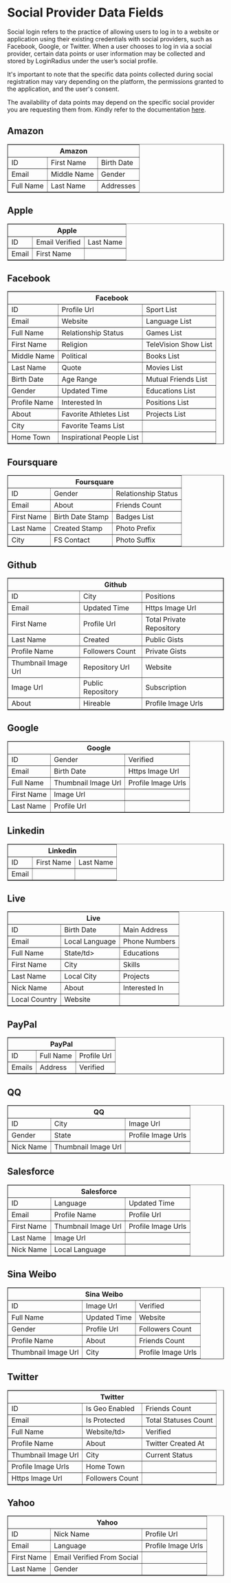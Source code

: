 # Social Provider Data Fields

Social login refers to the practice of allowing users to log in to a website or application using their existing credentials with social providers, such as Facebook, Google, or Twitter. When a user chooses to log in via a social provider, certain data points or user information may be collected and stored by LoginRadius under the user’s social profile.

It's important to note that the specific data points collected during social registration may vary depending on the platform, the permissions granted to the application, and the user's consent.

The availability of data points may depend on the specific social provider you are requesting them from. Kindly refer to the documentation [here](/governance/advanced-social-data-points/#advanced-data-points-requirements-and-retrieval).

## Amazon

<table border="1">
    <tr>
        <th colspan="3" style="text-align:center;">Amazon</th>
    </tr>
    <tr>
        <td>ID</td>
        <td>First Name</td>
        <td>Birth Date</td>
    </tr>
    <tr>
        <td>Email</td>
        <td>Middle Name</td>
        <td>Gender</td>
    </tr>
    <tr>
        <td>Full Name</td>
        <td>Last Name</td>
        <td>Addresses</td>
    </tr>
</table>

## Apple

<table border="1">
    <tr>
        <th colspan="3" style="text-align:center;">Apple</th>
    </tr>
    <tr>
        <td>ID</td>
        <td>Email Verified</td>
        <td>Last Name</td>
    </tr>
    <tr>
        <td>Email</td>
        <td>First Name</td>
        <td>&nbsp;</td>
    </tr>
</table>

## Facebook

<table border="1">
    <tr>
        <th colspan="3" style="text-align:center;">Facebook</th>
    </tr>
    <tr>
        <td>ID</td>
        <td>Profile Url</td>
        <td>Sport List</td>
    </tr>
    <tr>
        <td>Email</td>
        <td>Website</td>
        <td>Language List</td>
    </tr>
    <tr>
        <td>Full Name</td>
        <td>Relationship Status</td>
        <td>Games List</td>
    </tr>
    <tr>
        <td>First Name</td>
        <td>Religion</td>
        <td>TeleVision Show List</td>
    </tr>
    <tr>
        <td>Middle Name</td>
        <td>Political</td>
        <td>Books List</td>
    </tr>
    <tr>
        <td>Last Name</td>
        <td>Quote</td>
        <td>Movies List</td>
    </tr>
    <tr>
        <td>Birth Date</td>
        <td>Age Range</td>
        <td>Mutual Friends List</td>
    </tr>
    <tr>
        <td>Gender</td>
        <td>Updated Time</td>
        <td>Educations List</td>
    </tr>
    <tr>
        <td>Profile Name</td>
        <td>Interested In</td>
        <td>Positions List</td>
    </tr>
    <tr>
        <td>About</td>
        <td>Favorite Athletes List</td>
        <td>Projects List</td>
    </tr>
    <tr>
        <td>City</td>
        <td>Favorite Teams List</td>
        <td>&nbsp;</td>
    </tr>
    <tr>
        <td>Home Town</td>
        <td>Inspirational People List</td>
        <td>&nbsp;</td>
    </tr>
</table>

## Foursquare

<table border="1">
    <tr>
        <th colspan="3" style="text-align:center;">Foursquare</th>
    </tr>
    <tr>
        <td>ID</td>
        <td>Gender</td>
        <td>Relationship Status</td>
    </tr>
    <tr>
        <td>Email</td>
        <td>About</td>
        <td>Friends Count</td>
    </tr>
    <tr>
        <td>First Name</td>
        <td>Birth Date Stamp</td>
        <td>Badges List</td>
    </tr>
    <tr>
        <td>Last Name</td>
        <td>Created Stamp</td>
        <td>Photo Prefix</td>
    </tr>
    <tr>
        <td>City</td>
        <td>FS Contact</td>
        <td>Photo Suffix</td>
    </tr>
</table>

## Github

<table border="1">
    <tr>
        <th colspan="3" style="text-align:center;">Github</th>
    </tr>
    <tr>
        <td>ID</td>
        <td>City</td>
        <td>Positions</td>
    </tr>
    <tr>
        <td>Email</td>
        <td>Updated Time</td>
        <td>Https Image Url</td>
    </tr>
    <tr>
        <td>First Name</td>
        <td>Profile Url</td>
        <td>Total Private Repository</td>
    </tr>
    <tr>
        <td>Last Name</td>
        <td>Created</td>
        <td>Public Gists</td>
    </tr>
    <tr>
        <td>Profile Name</td>
        <td>Followers Count</td>
        <td>Private Gists</td>
    </tr>
    <tr>
        <td>Thumbnail Image Url</td>
        <td>Repository Url</td>
        <td>Website</td>
    </tr>
    <tr>
        <td>Image Url</td>
        <td>Public Repository</td>
        <td>Subscription</td>
    </tr>
    <tr>
        <td>About</td>
        <td>Hireable</td>
        <td>Profile Image Urls </td>
    </tr>
</table>

## Google

<table border="1">
    <tr>
        <th colspan="3" style="text-align:center;">Google</th>
    </tr>
    <tr>
        <td>ID</td>
        <td>Gender</td>
        <td>Verified</td>
    </tr>
    <tr>
        <td>Email</td>
        <td>Birth Date</td>
        <td>Https Image Url</td>
    </tr>
    <tr>
        <td>Full Name</td>
        <td>Thumbnail Image Url</td>
        <td>Profile Image Urls</td>
    </tr>
    <tr>
        <td>First Name</td>
        <td>Image Url</td>
        <td>&nbsp;</td>
    </tr>
    <tr>
        <td>Last Name</td>
        <td>Profile Url</td>
        <td>&nbsp;</td>
    </tr>
</table>

## Linkedin

<table border="1">
    <tr>
        <th colspan="3" style="text-align:center;">Linkedin</th>
    </tr>
    <tr>
        <td>ID</td>
        <td>First Name</td>
        <td>Last Name</td>
    </tr>
    <tr>
        <td>Email</td>
        <td>&nbsp;</td>
        <td>&nbsp;</td>
    </tr>
</table>

## Live

<table border="1">
    <tr>
        <th colspan="3" style="text-align:center;">Live</th>
    </tr>
    <tr>
        <td>ID</td>
        <td>Birth Date</td>
        <td>Main Address</td>
    </tr>
    <tr>
        <td>Email</td>
        <td>Local Language</td>
        <td>Phone Numbers</td>
    </tr>
    <tr>
        <td>Full Name</td>
        <td>State/td>
        <td>Educations</td>
    </tr>
    <tr>
        <td>First Name</td>
        <td>City</td>
        <td>Skills</td>
    </tr>
    <tr>
        <td>Last Name</td>
        <td>Local City</td>
        <td>Projects</td>
    </tr>
    <tr>
        <td>Nick Name</td>
        <td>About</td>
        <td>Interested In</td>
    </tr>
    <tr>
        <td>Local Country</td>
        <td>Website</td>
        <td>&nbsp;</td>
    </tr>
</table>

## PayPal

<table border="1">
    <tr>
        <th colspan="3" style="text-align:center;">PayPal</th>
    </tr>
    <tr>
        <td>ID</td>
        <td>Full Name</td>
        <td>Profile Url</td>
    </tr>
    <tr>
        <td>Emails</td>
        <td>Address</td>
        <td>Verified</td>
    </tr>
</table>

## QQ

<table border="1">
    <tr>
        <th colspan="3" style="text-align:center;">QQ</th>
    </tr>
    <tr>
        <td>ID</td>
        <td>City</td>
        <td>Image Url</td>
    </tr>
    <tr>
        <td>Gender</td>
        <td>State</td>
        <td>Profile Image Urls</td>
    </tr>
    <tr>
        <td>Nick Name</td>
        <td>Thumbnail Image Url</td>
        <td>&nbsp;</td>
    </tr>
</table>

## Salesforce

<table border="1">
    <tr>
        <th colspan="3" style="text-align:center;">Salesforce</th>
    </tr>
    <tr>
        <td>ID</td>
        <td>Language</td>
        <td>Updated Time</td>
    </tr>
    <tr>
        <td>Email</td>
        <td>Profile Name</td>
        <td>Profile Url</td>
    </tr>
    <tr>
        <td>First Name</td>
        <td>Thumbnail Image Url</td>
        <td>Profile Image Urls</td>
    </tr>
    <tr>
        <td>Last Name</td>
        <td>Image Url</td>
        <td>&nbsp;</td>
    </tr>
        <tr>
        <td>Nick Name</td>
        <td>Local Language</td>
        <td>&nbsp;</td>
    </tr>
</table>

## Sina Weibo

<table border="1">
    <tr>
        <th colspan="3" style="text-align:center;">Sina Weibo</th>
    </tr>
    <tr>
        <td>ID</td>
        <td>Image Url</td>
        <td>Verified</td>
    </tr>
    <tr>
        <td>Full Name</td>
        <td>Updated Time</td>
        <td>Website</td>
    </tr>
    <tr>
        <td>Gender</td>
        <td>Profile Url</td>
        <td>Followers Count</td>
    </tr>
    <tr>
        <td>Profile Name</td>
        <td>About</td>
        <td>Friends Count</td>
    </tr>
        <tr>
        <td>Thumbnail Image Url</td>
        <td>City</td>
        <td>Profile Image Urls</td>
    </tr>
</table>

## Twitter

<table border="1">
    <tr>
        <th colspan="3" style="text-align:center;">Twitter</th>
    </tr>
    <tr>
        <td>ID</td>
        <td>Is Geo Enabled</td>
        <td>Friends Count</td>
    </tr>
    <tr>
        <td>Email</td>
        <td>Is Protected</td>
        <td>Total Statuses Count</td>
    </tr>
    <tr>
        <td>Full Name</td>
        <td>Website/td>
        <td>Verified</td>
    </tr>
    <tr>
        <td>Profile Name</td>
        <td>About</td>
        <td>Twitter Created At</td>
    </tr>
    <tr>
        <td>Thumbnail Image Url</td>
        <td>City</td>
        <td>Current Status</td>
    </tr>
    <tr>
        <td>Profile Image Urls</td>
        <td>Home Town</td>
        <td>&nbsp;</td>
    </tr>
    <tr>
        <td>Https Image Url</td>
        <td>Followers Count</td>
        <td>&nbsp;</td>
    </tr>
</table>

## Yahoo

<table border="1">
    <tr>
        <th colspan="3" style="text-align:center;">Yahoo</th>
    </tr>
    <tr>
        <td>ID</td>
        <td>Nick Name</td>
        <td>Profile Url</td>
    </tr>
    <tr>
        <td>Email</td>
        <td>Language</td>
        <td>Profile Image Urls</td>
    </tr>
    <tr>
        <td>First Name</td>
        <td>Email Verified From Social</td>
        <td>&nbsp;</td>
    </tr>
    <tr>
        <td>Last Name</td>
        <td>Gender</td>
        <td>&nbsp;</td>
    </tr>
</table>
